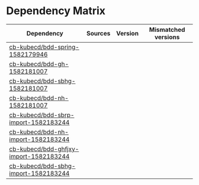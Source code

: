 # Dependency Matrix

Dependency | Sources | Version | Mismatched versions
---------- | ------- | ------- | -------------------
[cb-kubecd/bdd-spring-1582179946](https://github.com/cb-kubecd/bdd-spring-1582179946.git) |  | []() | 
[cb-kubecd/bdd-gh-1582181007](https://github.com/cb-kubecd/bdd-gh-1582181007.git) |  | []() | 
[cb-kubecd/bdd-sbhg-1582181007](https://github.com/cb-kubecd/bdd-sbhg-1582181007.git) |  | []() | 
[cb-kubecd/bdd-nh-1582181007](https://github.com/cb-kubecd/bdd-nh-1582181007.git) |  | []() | 
[cb-kubecd/bdd-sbrp-import-1582183244](https://github.com/cb-kubecd/bdd-sbrp-import-1582183244.git) |  | []() | 
[cb-kubecd/bdd-nh-import-1582183244](https://github.com/cb-kubecd/bdd-nh-import-1582183244.git) |  | []() | 
[cb-kubecd/bdd-ghfjxy-import-1582183244](https://github.com/cb-kubecd/bdd-ghfjxy-import-1582183244.git) |  | []() | 
[cb-kubecd/bdd-sbhg-import-1582183244](https://github.com/cb-kubecd/bdd-sbhg-import-1582183244.git) |  | []() | 
